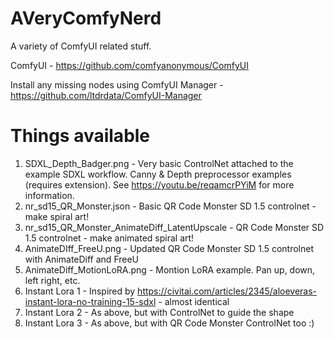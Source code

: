 # AVeryComfyNerd
A variety of ComfyUI related stuff.

ComfyUI - https://github.com/comfyanonymous/ComfyUI

Install any missing nodes using ComfyUI Manager - https://github.com/ltdrdata/ComfyUI-Manager

# Things available
1. SDXL_Depth_Badger.png - Very basic ControlNet attached to the example SDXL workflow. Canny & Depth preprocessor examples (requires extension). See https://youtu.be/reqamcrPYiM for more information.
2. nr_sd15_QR_Monster.json - Basic QR Code Monster SD 1.5 controlnet - make spiral art!
3. nr_sd15_QR_Monster_AnimateDiff_LatentUpscale - QR Code Monster SD 1.5 controlnet - make animated spiral art!
4. AnimateDIff_FreeU.png - Updated QR Code Monster SD 1.5 controlnet with AnimateDiff and FreeU  
5. AnimateDiff_MotionLoRA.png - Montion LoRA example. Pan up, down, left right, etc.
6. Instant Lora 1 - Inspired by https://civitai.com/articles/2345/aloeveras-instant-lora-no-training-15-sdxl - almost identical
7. Instant Lora 2 - As above, but with ControlNet to guide the shape
8. Instant Lora 3 - As above, but with QR Code Monster ControlNet too :)
